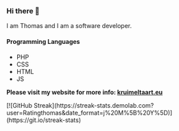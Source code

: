 ### Hi there 👋
I am Thomas and I am a software developer. 

#### Programming Languages 
- PHP
- CSS
- HTML
- JS

**Please visit my website for more info: [kruimeltaart.eu](https://links.kruimeltaart.eu/website-github)**

<!---
**Please visit my git profile to see my open source projects: [git.kruimeltaart.eu/ratingthomas](https://git.kruimeltaart.eu/ratingthomas)** 
---!>
[![GitHub Streak](https://streak-stats.demolab.com?user=Ratingthomas&date_format=j%20M%5B%20Y%5D)](https://git.io/streak-stats)
